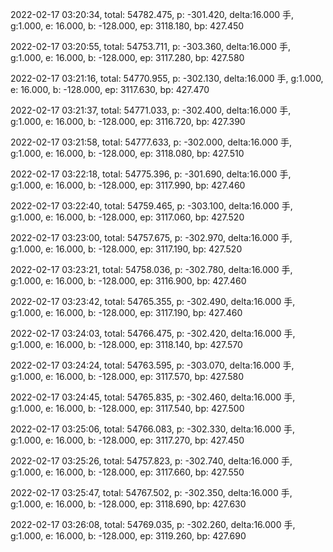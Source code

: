 2022-02-17 03:20:34, total: 54782.475, p: -301.420, delta:16.000 手, g:1.000, e: 16.000, b: -128.000, ep: 3118.180, bp: 427.450

2022-02-17 03:20:55, total: 54753.711, p: -303.360, delta:16.000 手, g:1.000, e: 16.000, b: -128.000, ep: 3117.280, bp: 427.580

2022-02-17 03:21:16, total: 54770.955, p: -302.130, delta:16.000 手, g:1.000, e: 16.000, b: -128.000, ep: 3117.630, bp: 427.470

2022-02-17 03:21:37, total: 54771.033, p: -302.400, delta:16.000 手, g:1.000, e: 16.000, b: -128.000, ep: 3116.720, bp: 427.390

2022-02-17 03:21:58, total: 54777.633, p: -302.000, delta:16.000 手, g:1.000, e: 16.000, b: -128.000, ep: 3118.080, bp: 427.510

2022-02-17 03:22:18, total: 54775.396, p: -301.690, delta:16.000 手, g:1.000, e: 16.000, b: -128.000, ep: 3117.990, bp: 427.460

2022-02-17 03:22:40, total: 54759.465, p: -303.100, delta:16.000 手, g:1.000, e: 16.000, b: -128.000, ep: 3117.060, bp: 427.520

2022-02-17 03:23:00, total: 54757.675, p: -302.970, delta:16.000 手, g:1.000, e: 16.000, b: -128.000, ep: 3117.190, bp: 427.520

2022-02-17 03:23:21, total: 54758.036, p: -302.780, delta:16.000 手, g:1.000, e: 16.000, b: -128.000, ep: 3116.900, bp: 427.460

2022-02-17 03:23:42, total: 54765.355, p: -302.490, delta:16.000 手, g:1.000, e: 16.000, b: -128.000, ep: 3117.190, bp: 427.460

2022-02-17 03:24:03, total: 54766.475, p: -302.420, delta:16.000 手, g:1.000, e: 16.000, b: -128.000, ep: 3118.140, bp: 427.570

2022-02-17 03:24:24, total: 54763.595, p: -303.070, delta:16.000 手, g:1.000, e: 16.000, b: -128.000, ep: 3117.570, bp: 427.580

2022-02-17 03:24:45, total: 54765.835, p: -302.460, delta:16.000 手, g:1.000, e: 16.000, b: -128.000, ep: 3117.540, bp: 427.500

2022-02-17 03:25:06, total: 54766.083, p: -302.330, delta:16.000 手, g:1.000, e: 16.000, b: -128.000, ep: 3117.270, bp: 427.450

2022-02-17 03:25:26, total: 54757.823, p: -302.740, delta:16.000 手, g:1.000, e: 16.000, b: -128.000, ep: 3117.660, bp: 427.550

2022-02-17 03:25:47, total: 54767.502, p: -302.350, delta:16.000 手, g:1.000, e: 16.000, b: -128.000, ep: 3118.690, bp: 427.630

2022-02-17 03:26:08, total: 54769.035, p: -302.260, delta:16.000 手, g:1.000, e: 16.000, b: -128.000, ep: 3119.260, bp: 427.690